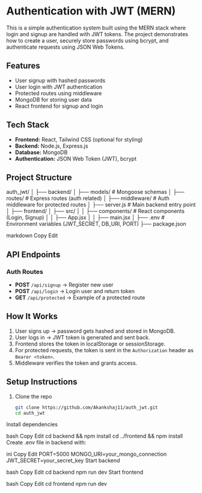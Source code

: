 # Authentication with JWT (MERN)

This is a simple authentication system built using the MERN stack where login and signup are handled with JWT tokens. The project demonstrates how to create a user, securely store passwords using bcrypt, and authenticate requests using JSON Web Tokens.

## Features
- User signup with hashed passwords  
- User login with JWT authentication  
- Protected routes using middleware  
- MongoDB for storing user data  
- React frontend for signup and login  

## Tech Stack
- **Frontend:** React, Tailwind CSS (optional for styling)  
- **Backend:** Node.js, Express.js  
- **Database:** MongoDB  
- **Authentication:** JSON Web Token (JWT), bcrypt  

## Project Structure
auth_jwt/
│
├── backend/
│ ├── models/ # Mongoose schemas
│ ├── routes/ # Express routes (auth related)
│ ├── middleware/ # Auth middleware for protected routes
│ ├── server.js # Main backend entry point
│
├── frontend/
│ ├── src/
│ │ ├── components/ # React components (Login, Signup)
│ │ ├── App.jsx
│ │ ├── main.jsx
│
├── .env # Environment variables (JWT_SECRET, DB_URI, PORT)
├── package.json

markdown
Copy
Edit

## API Endpoints
### Auth Routes
- **POST** `/api/signup` → Register new user  
- **POST** `/api/login` → Login user and return token  
- **GET** `/api/protected` → Example of a protected route  

## How It Works
1. User signs up → password gets hashed and stored in MongoDB.  
2. User logs in → JWT token is generated and sent back.  
3. Frontend stores the token in localStorage or sessionStorage.  
4. For protected requests, the token is sent in the `Authorization` header as `Bearer <token>`.  
5. Middleware verifies the token and grants access.  

## Setup Instructions
1. Clone the repo  
   ```bash
   git clone https://github.com/Akankshaj11/auth_jwt.git
   cd auth_jwt
Install dependencies

bash
Copy
Edit
cd backend && npm install
cd ../frontend && npm install
Create .env file in backend with:

ini
Copy
Edit
PORT=5000
MONGO_URI=your_mongo_connection
JWT_SECRET=your_secret_key
Start backend

bash
Copy
Edit
cd backend
npm run dev
Start frontend

bash
Copy
Edit
cd frontend
npm run dev
